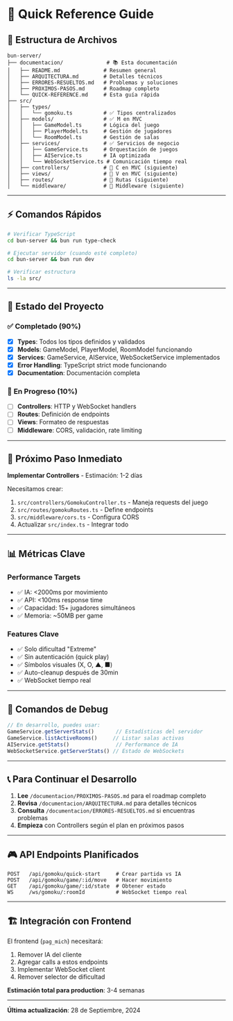 # 🚀 Quick Reference Guide

## 📁 **Estructura de Archivos**

```
bun-server/
├── documentacion/              # 📚 Esta documentación
│   ├── README.md              # Resumen general
│   ├── ARQUITECTURA.md        # Detalles técnicos
│   ├── ERRORES-RESUELTOS.md   # Problemas y soluciones
│   ├── PROXIMOS-PASOS.md      # Roadmap completo
│   └── QUICK-REFERENCE.md     # Esta guía rápida
├── src/
│   ├── types/
│   │   └── gomoku.ts          # ✅ Tipos centralizados
│   ├── models/                # ✅ M en MVC
│   │   ├── GameModel.ts       # Lógica del juego
│   │   ├── PlayerModel.ts     # Gestión de jugadores
│   │   └── RoomModel.ts       # Gestión de salas
│   ├── services/              # ✅ Servicios de negocio
│   │   ├── GameService.ts     # Orquestación de juegos
│   │   ├── AIService.ts       # IA optimizada
│   │   └── WebSocketService.ts # Comunicación tiempo real
│   ├── controllers/           # 🔄 C en MVC (siguiente)
│   ├── views/                 # 🔄 V en MVC (siguiente)
│   ├── routes/                # 🔄 Rutas (siguiente)
│   └── middleware/            # 🔄 Middleware (siguiente)
```

---

## ⚡ **Comandos Rápidos**

```bash
# Verificar TypeScript
cd bun-server && bun run type-check

# Ejecutar servidor (cuando esté completo)
cd bun-server && bun run dev

# Verificar estructura
ls -la src/
```

---

## 🎯 **Estado del Proyecto**

### ✅ **Completado (90%)**
- [x] **Types**: Todos los tipos definidos y validados
- [x] **Models**: GameModel, PlayerModel, RoomModel funcionando
- [x] **Services**: GameService, AIService, WebSocketService implementados
- [x] **Error Handling**: TypeScript strict mode funcionando
- [x] **Documentation**: Documentación completa

### 🔄 **En Progreso (10%)**
- [ ] **Controllers**: HTTP y WebSocket handlers
- [ ] **Routes**: Definición de endpoints
- [ ] **Views**: Formateo de respuestas
- [ ] **Middleware**: CORS, validación, rate limiting

---

## 🚀 **Próximo Paso Inmediato**

**Implementar Controllers** - Estimación: 1-2 días

Necesitamos crear:
1. `src/controllers/GomokuController.ts` - Maneja requests del juego
2. `src/routes/gomokuRoutes.ts` - Define endpoints
3. `src/middleware/cors.ts` - Configura CORS
4. Actualizar `src/index.ts` - Integrar todo

---

## 📊 **Métricas Clave**

### **Performance Targets**
- ✅ IA: <2000ms por movimiento
- ✅ API: <100ms response time
- ✅ Capacidad: 15+ jugadores simultáneos
- ✅ Memoria: ~50MB per game

### **Features Clave**
- ✅ Solo dificultad "Extreme"
- ✅ Sin autenticación (quick play)
- ✅ Símbolos visuales (X, O, ▲, ■)
- ✅ Auto-cleanup después de 30min
- ✅ WebSocket tiempo real

---

## 🔧 **Comandos de Debug**

```typescript
// En desarrollo, puedes usar:
GameService.getServerStats()       // Estadísticas del servidor
GameService.listActiveRooms()     // Listar salas activas
AIService.getStats()               // Performance de IA
WebSocketService.getServerStats() // Estado de WebSockets
```

---

## 📞 **Para Continuar el Desarrollo**

1. **Lee** `/documentacion/PROXIMOS-PASOS.md` para el roadmap completo
2. **Revisa** `/documentacion/ARQUITECTURA.md` para detalles técnicos
3. **Consulta** `/documentacion/ERRORES-RESUELTOS.md` si encuentras problemas
4. **Empieza** con Controllers según el plan en próximos pasos

---

## 🎮 **API Endpoints Planificados**

```
POST   /api/gomoku/quick-start     # Crear partida vs IA
POST   /api/gomoku/game/:id/move   # Hacer movimiento
GET    /api/gomoku/game/:id/state  # Obtener estado
WS     /ws/gomoku/:roomId          # WebSocket tiempo real
```

---

## 🏗️ **Integración con Frontend**

El frontend (`pag_mich`) necesitará:
1. Remover IA del cliente
2. Agregar calls a estos endpoints
3. Implementar WebSocket client
4. Remover selector de dificultad

**Estimación total para production**: 3-4 semanas

---

**Última actualización**: 28 de Septiembre, 2024